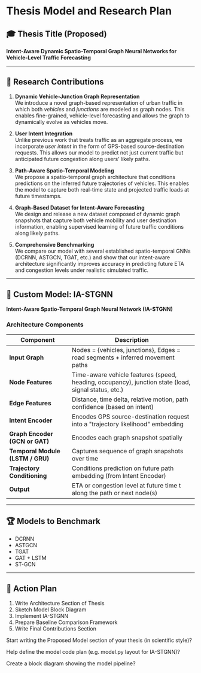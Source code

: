 
# Thesis Model and Research Plan

## 🎓 Thesis Title (Proposed)

**Intent-Aware Dynamic Spatio-Temporal Graph Neural Networks for Vehicle-Level Traffic Forecasting**

---

## 🔬 Research Contributions

1. **Dynamic Vehicle-Junction Graph Representation**  
   We introduce a novel graph-based representation of urban traffic in which both *vehicles* and *junctions* are modeled as graph nodes. This enables fine-grained, vehicle-level forecasting and allows the graph to dynamically evolve as vehicles move.

2. **User Intent Integration**  
   Unlike previous work that treats traffic as an aggregate process, we incorporate *user intent* in the form of GPS-based source-destination requests. This allows our model to predict not just current traffic but anticipated future congestion along users’ likely paths.

3. **Path-Aware Spatio-Temporal Modeling**  
   We propose a spatio-temporal graph architecture that conditions predictions on the inferred future trajectories of vehicles. This enables the model to capture both real-time state and projected traffic loads at future timestamps.

4. **Graph-Based Dataset for Intent-Aware Forecasting**  
   We design and release a new dataset composed of dynamic graph snapshots that capture both vehicle mobility and user destination information, enabling supervised learning of future traffic conditions along likely paths.

5. **Comprehensive Benchmarking**  
   We compare our model with several established spatio-temporal GNNs (DCRNN, ASTGCN, TGAT, etc.) and show that our intent-aware architecture significantly improves accuracy in predicting future ETA and congestion levels under realistic simulated traffic.

---

## 🧠 Custom Model: IA-STGNN

**Intent-Aware Spatio-Temporal Graph Neural Network (IA-STGNN)**

### Architecture Components

| Component | Description |
|----------|-------------|
| **Input Graph** | Nodes = {vehicles, junctions}, Edges = road segments + inferred movement paths |
| **Node Features** | Time-aware vehicle features (speed, heading, occupancy), junction state (load, signal status, etc.) |
| **Edge Features** | Distance, time delta, relative motion, path confidence (based on intent) |
| **Intent Encoder** | Encodes GPS source-destination request into a "trajectory likelihood" embedding |
| **Graph Encoder (GCN or GAT)** | Encodes each graph snapshot spatially |
| **Temporal Module (LSTM / GRU)** | Captures sequence of graph snapshots over time |
| **Trajectory Conditioning** | Conditions prediction on future path embedding (from Intent Encoder) |
| **Output** | ETA or congestion level at future time t along the path or next node(s) |

---

## 🏆 Models to Benchmark

- DCRNN
- ASTGCN
- TGAT
- GAT + LSTM
- ST-GCN

---

## 🚀 Action Plan

1. Write Architecture Section of Thesis
2. Sketch Model Block Diagram
3. Implement IA-STGNN
4. Prepare Baseline Comparison Framework
5. Write Final Contributions Section


Start writing the Proposed Model section of your thesis (in scientific style)?

Help define the model code plan (e.g. model.py layout for IA-STGNN)?

Create a block diagram showing the model pipeline?